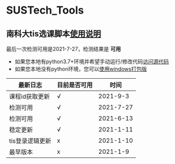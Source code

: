 # SUSTech_Tools

## 南科大tis选课脚本[使用说明](https://github.com/GhostFrankWu/SUSTech_Tools/blob/main/tis%E6%8A%A2%E8%AF%BE%E8%84%9A%E6%9C%AC/ReadMe.md)  
最后一次检测可用是2021-7-27，检测结果是 **可用**  
- 如果您本地有python3.7+环境并希望手动运行/修改代码[访问源代码](https://github.com/GhostFrankWu/SUSTech_Tools/tree/main/tis%E6%8A%A2%E8%AF%BE%E8%84%9A%E6%9C%AC)  
- 如果您本地没有python环境，您可以[使用windows打包版](https://github.com/GhostFrankWu/SUSTech_Tools/releases/tag/2021_9_3)  


| 最新日志 | 目前是否可用 | 时间 |
-- | -- | -- 
| 课程id获取更新 | √ | 2021-9-3 |
| 检测可用 | √ | 2021-7-27 |
| 检测可用 | √ | 2021-6-13 |
| 稳定更新 | √ | 2021-1-11 |
| tis登录逻辑更新 | x | 2021-1-10 |
| 最早版本 | x | 2021-1-9 |

